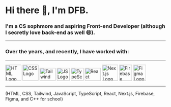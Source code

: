 # Hi there 👋, I'm DFB.

### I'm a CS sophmore and aspiring Front-end Developer (although I secretly love back-end as well 😄).
_______________________________________________________
### Over the years, and recently, I have worked with:
_______________________________________________________
<img src="https://github.com/DFBDev/DFBDev/assets/104178225/2b288a8a-edc9-4360-9b72-d20e879c756b" alt="HTML Logo" width="50" height="50"> <img src="https://github.com/DFBDev/DFBDev/assets/104178225/20e7ad0e-4283-4168-afee-f866ec5f9f1e" alt="CSS Logo" width="50" height="50"> <img src="https://github.com/DFBDev/DFBDev/assets/104178225/8ae3f395-234e-411d-b285-ff7fc44d602c" alt="Tailwind Logo" width="50" height="40"> <img src="https://github.com/DFBDev/DFBDev/assets/104178225/dac65b5c-79fa-427e-9c80-6449cf5f1f9c" alt="JS Logo" width="40" height="40"> <img src="https://github.com/DFBDev/DFBDev/assets/104178225/3c5dbb13-2de4-447b-a028-69818c42605a" alt="TypeScript Logo" width="40" height="40"> <img src="https://github.com/DFBDev/DFBDev/assets/104178225/5b3a99e4-2a89-49b8-a9fb-4365c95b3684" alt="React Logo" width="50" height="40"> <img src="https://github.com/DFBDev/DFBDev/assets/104178225/883da01a-f9bc-43fd-9b04-483c11ab2731" alt="Next.js Logo" width="50" height="50"> <img src="https://github.com/DFBDev/DFBDev/assets/104178225/4a2d60c9-bbd0-4a44-bb5a-be11d14145ee" alt="Firebase Logo" width="40" height="50"> <img src="https://github.com/DFBDev/DFBDev/assets/104178225/d21a206c-152d-40a3-a60d-f70b07eb2956" alt="Figma Logo" width="40" height="50"> 
_______________________________________________________
(HTML, CSS, Tailwind, JavaScript, TypeScript, React, Next.js, Firebase, Figma, and C++ for school)
